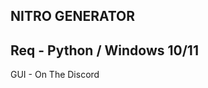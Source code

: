 NITRO GENERATOR
----------------
Req - Python / Windows 10/11
----------------
GUI - On The Discord
